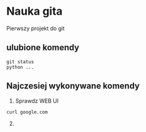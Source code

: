 # Nauka gita

Pierwszy projekt do git

## ulubione komendy

    git status
    python ...


## Najczesiej wykonywane komendy

1. Sprawdz WEB UI

```
curl google.com
```

2. 
